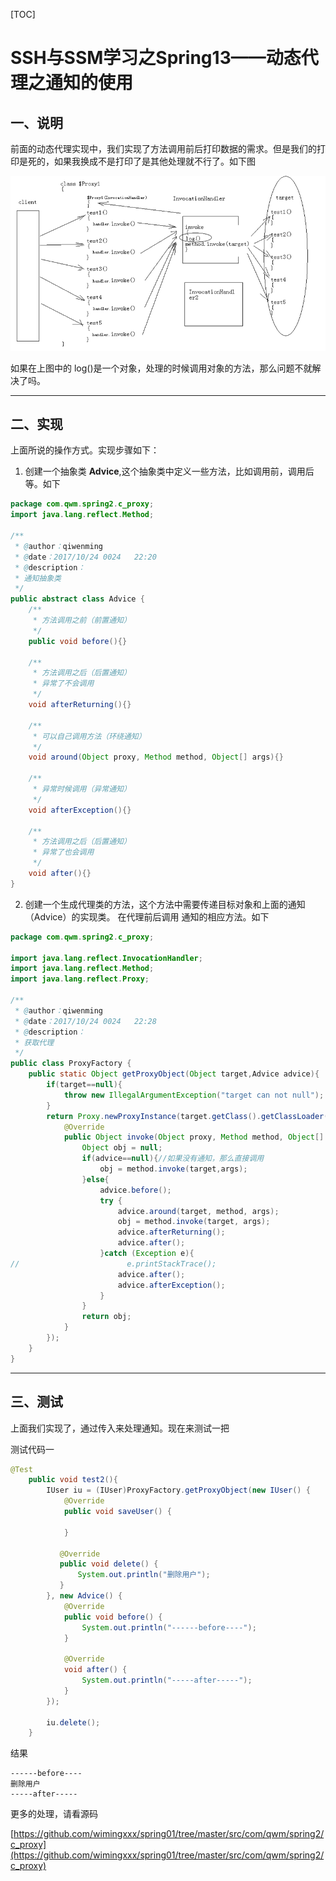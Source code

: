 [TOC]

# SSH与SSM学习之Spring13——动态代理之通知的使用

## 一、说明

前面的动态代理实现中，我们实现了方法调用前后打印数据的需求。但是我们的打印是死的，如果我换成不是打印了是其他处理就不行了。如下图

![](../image/12/1.png)

如果在上图中的 log()是一个对象，处理的时候调用对象的方法，那么问题不就解决了吗。


---

## 二、实现

上面所说的操作方式。实现步骤如下：

1. 创建一个抽象类 **Advice**,这个抽象类中定义一些方法，比如调用前，调用后等。如下

```java
package com.qwm.spring2.c_proxy;
import java.lang.reflect.Method;

/**
 * @author：qiwenming
 * @date：2017/10/24 0024   22:20
 * @description：
 * 通知抽象类
 */
public abstract class Advice {
    /**
     * 方法调用之前（前置通知）
     */
    public void before(){}

    /**
     * 方法调用之后（后置通知）
     * 异常了不会调用
     */
    void afterReturning(){}

    /**
     * 可以自己调用方法（环绕通知）
     */
    void around(Object proxy, Method method, Object[] args){}

    /**
     * 异常时候调用（异常通知）
     */
    void afterException(){}

    /**
     * 方法调用之后（后置通知）
     * 异常了也会调用
     */
    void after(){}
}

```

2. 创建一个生成代理类的方法，这个方法中需要传递目标对象和上面的通知（Advice）的实现类。
在代理前后调用 通知的相应方法。如下

```java
package com.qwm.spring2.c_proxy;

import java.lang.reflect.InvocationHandler;
import java.lang.reflect.Method;
import java.lang.reflect.Proxy;

/**
 * @author：qiwenming
 * @date：2017/10/24 0024   22:28
 * @description：
 * 获取代理
 */
public class ProxyFactory {
    public static Object getProxyObject(Object target,Advice advice){
        if(target==null){
            throw new IllegalArgumentException("target can not null");
        }
        return Proxy.newProxyInstance(target.getClass().getClassLoader(), target.getClass().getInterfaces(), new InvocationHandler() {
            @Override
            public Object invoke(Object proxy, Method method, Object[] args) throws Throwable {
                Object obj = null;
                if(advice==null){//如果没有通知，那么直接调用
                    obj = method.invoke(target,args);
                }else{
                    advice.before();
                    try {
                        advice.around(target, method, args);
                        obj = method.invoke(target, args);
                        advice.afterReturning();
                        advice.after();
                    }catch (Exception e){
//                        e.printStackTrace();
                        advice.after();
                        advice.afterException();
                    }
                }
                return obj;
            }
        });
    }
}
```

----

## 三、测试

上面我们实现了，通过传入来处理通知。现在来测试一把

测试代码一

```java
@Test
    public void test2(){
        IUser iu = (IUser)ProxyFactory.getProxyObject(new IUser() {
            @Override
            public void saveUser() {

            }

           @Override
           public void delete() {
               System.out.println("删除用户");
           }
        }, new Advice() {
            @Override
            public void before() {
                System.out.println("------before----");
            }

            @Override
            void after() {
                System.out.println("-----after-----");
            }
        });

        iu.delete();
    }
```

结果

```
------before----
删除用户
-----after-----
```

更多的处理，请看源码

[https://github.com/wimingxxx/spring01/tree/master/src/com/qwm/spring2/c_proxy](https://github.com/wimingxxx/spring01/tree/master/src/com/qwm/spring2/c_proxy)
